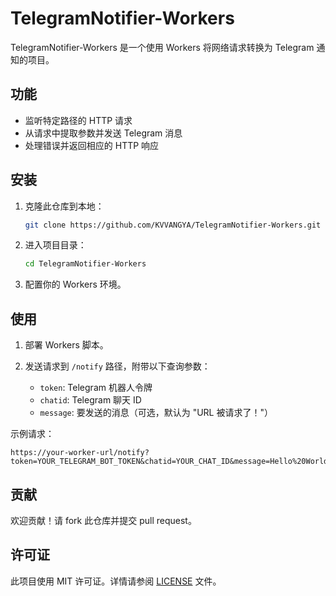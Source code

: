 # TelegramNotifier-Workers

TelegramNotifier-Workers 是一个使用 Workers 将网络请求转换为 Telegram 通知的项目。

## 功能

- 监听特定路径的 HTTP 请求
- 从请求中提取参数并发送 Telegram 消息
- 处理错误并返回相应的 HTTP 响应

## 安装

1. 克隆此仓库到本地：

   ```bash
   git clone https://github.com/KVVANGYA/TelegramNotifier-Workers.git
   ```

2. 进入项目目录：

   ```bash
   cd TelegramNotifier-Workers
   ```

3. 配置你的 Workers 环境。

## 使用

1. 部署 Workers 脚本。

2. 发送请求到 `/notify` 路径，附带以下查询参数：
   - `token`: Telegram 机器人令牌
   - `chatid`: Telegram 聊天 ID
   - `message`: 要发送的消息（可选，默认为 "URL 被请求了！"）

示例请求：

   ```url
   https://your-worker-url/notify?token=YOUR_TELEGRAM_BOT_TOKEN&chatid=YOUR_CHAT_ID&message=Hello%20World
   ```


## 贡献

欢迎贡献！请 fork 此仓库并提交 pull request。

## 许可证

此项目使用 MIT 许可证。详情请参阅 [LICENSE](LICENSE) 文件。
